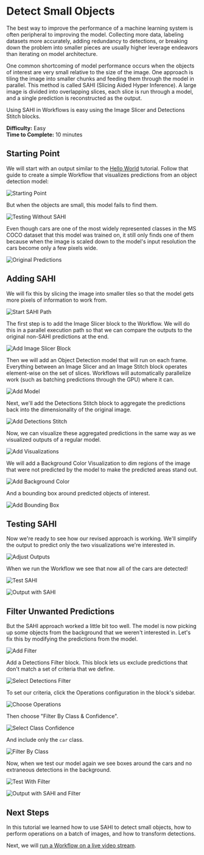 # Detect Small Objects

The best way to improve the performance of a machine learning system is often
peripheral to improving the model. Collecting more data, labeling datasets
more accurately, adding redundancy to detections, or breaking down the problem
into smaller pieces are usually higher leverage endeavors than iterating on
model architecture.

One common shortcoming of model performance occurs when the objects of interest
are very small relative to the size of the image. One approach is tiling the image
into smaller chunks and feeding them through the model in parallel. This method 
is called SAHI (Slicing Aided Hyper Inference). A large image is divided into
overlapping slices, each slice is run through a model, and a single prediction
is reconstructed as the output.

Using SAHI in Workflows is easy using the Image Slicer and Detections Stitch blocks.

**Difficulty:** Easy<br />
**Time to Complete:** 10 minutes

## Starting Point

We will start with an output similar to the [Hello World](docs/guides/hello-world.md) tutorial.
Follow that guide to create a simple Workflow that visualizes predictions from
an object detection model:

![Starting Point](https://media.roboflow.com/workflows/guides/sahi/01-starting-point.webp)

But when the objects are small, this model fails to find them.

![Testing Without SAHI](https://media.roboflow.com/workflows/guides/sahi/02-testing-without-sahi.webp)

Even though cars are one of the most widely represented classes in the MS COCO
dataset that this model was trained on, it still only finds one of them because
when the image is scaled down to the model's input resolution the cars become
only a few pixels wide.

<!-- ![Output Without SAHI](https://media.roboflow.com/workflows/guides/sahi/03-output-without-sahi.webp) -->

![Original Predictions](https://media.roboflow.com/workflows/guides/sahi/original-predictions.jpeg)

## Adding SAHI

We will fix this by slicing the image into smaller tiles so that the model gets
more pixels of information to work from.

![Start SAHI Path](https://media.roboflow.com/workflows/guides/sahi/04-start-sahi-path.webp)

The first step is to add the Image Slicer block to the Workflow. We will do this
in a parallel execution path so that we can compare the outputs to the original
non-SAHI predictions at the end.

<!-- ![Add Image Slicer](https://media.roboflow.com/workflows/guides/sahi/05-add-image-slicer.webp) -->

![Add Image Slicer Block](https://media.roboflow.com/workflows/guides/sahi/06-add-block.webp)

Then we will add an Object Detection model that will run on each frame. Everything
between an Image Slicer and an Image Stitch block operates element-wise on the
set of slices. Workflows will automatically parallelize work (such as batching
predictions through the GPU) where it can.

![Add Model](https://media.roboflow.com/workflows/guides/sahi/07-add-model.webp)

Next, we'll add the Detections Stitch block to aggregate the predictions back into
the dimensionality of the original image.

![Add Detections Stitch](https://media.roboflow.com/workflows/guides/sahi/08-add-detections-stitch.webp)

Now, we can visualize these aggregated predictions in the same way as we
visualized outputs of a regular model.

![Add Visualizations](https://media.roboflow.com/workflows/guides/sahi/09-add-visualizations.webp)

We will add a Background Color Visualization to dim regions of the image that
were not predicted by the model to make the predicted areas stand out.

![Add Background Color](https://media.roboflow.com/workflows/guides/sahi/10-add-background-color.webp)

And a bounding box around predicted objects of interest.

![Add Bounding Box](https://media.roboflow.com/workflows/guides/sahi/11-add-bounding-box.webp)

## Testing SAHI

Now we're ready to see how our revised approach is working. We'll simplify the
output to predict only the two visualizations we're interested in.

![Adjust Outputs](https://media.roboflow.com/workflows/guides/sahi/12-adjust-outputs.webp)

When we run the Workflow we see that now all of the cars are detected!

![Test SAHI](https://media.roboflow.com/workflows/guides/sahi/13-test-sahi.webp)

<!-- ![Output With SAHI](https://media.roboflow.com/workflows/guides/sahi/14-output-with-sahi.webp) -->

![Output with SAHI](https://media.roboflow.com/workflows/guides/sahi/with-sahi.jpeg)

## Filter Unwanted Predictions

But the SAHI approach worked a little bit too well. The model is now picking up
some objects from the background that we weren't interested in. Let's fix this
by modifying the predictions from the model.

![Add Filter](https://media.roboflow.com/workflows/guides/sahi/15-add-filter.webp)

Add a Detections Filter block. This block lets us exclude predictions that don't
match a set of criteria that we define.

![Select Detections Filter](https://media.roboflow.com/workflows/guides/sahi/16-select-detections-filter.webp)

To set our criteria, click the Operations configuration in the block's sidebar.

![Choose Operations](https://media.roboflow.com/workflows/guides/sahi/17-choose-operations.webp)

Then choose "Filter By Class & Confidence".

![Select Class Confidence](https://media.roboflow.com/workflows/guides/sahi/18-select-class-confidence.webp)

And include only the `car` class.

![Filter By Class](https://media.roboflow.com/workflows/guides/sahi/19-filter-by-class.webp)

Now, when we test our model again we see boxes around the cars and no extraneous
detections in the background.

![Test With Filter](https://media.roboflow.com/workflows/guides/sahi/20-test-with-filter.webp)

<!-- ![Output With Filter](https://media.roboflow.com/workflows/guides/sahi/21-output-with-filter.webp) -->

![Output with SAHI and Filter](https://media.roboflow.com/workflows/guides/sahi/with-sahi-and-filter.jpeg)

## Next Steps

In this tutorial we learned how to use SAHI to detect small objects, how to perform
operations on a batch of images, and how to transform detections.

Next, we will [run a Workflow on a live video stream](/workflows/video_processing/overview.md).
